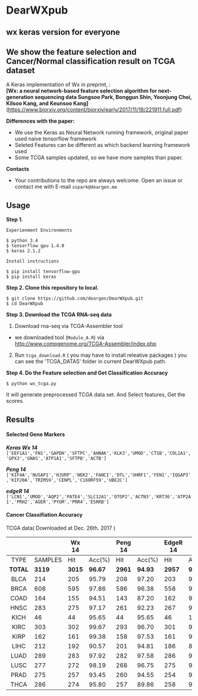 # DearWXpub
## wx keras version for everyone
## We show the feature selection and Cancer/Normal classification result on TCGA dataset

A Keras implementation of Wx in preprint, :   
**[Wx: a neural network-based feature selection algorithm for next-generation sequencing data Sungsoo Park, Bonggun Shin, Yoonjung Choi, Kilsoo Kang, and Keunsoo Kang]**
(https://www.biorxiv.org/content/biorxiv/early/2017/11/18/221911.full.pdf)   

 
**Differences with the paper:**   
- We use the Keras as Neural Network running framework, original paper used naive tensorflow framework
- Seleted Features can be different as which backend learning framework used
- Some TCGA samples updated, so we have more samples than paper.

**Contacts**
- Your contributions to the repo are always welcome. 
Open an issue or contact me with E-mail `sspark@deargen.me`


## Usage

**Step 1.**
```
Experienment Environments

$ python 3.4
$ tensorflow gpu 1.4.0
$ keras 2.1.2
```

```
Install instructions

$ pip install tensorflow-gpu
$ pip install keras
```

**Step 2. Clone this repository to local.**
```
$ git clone https://github.com/deargen/DearWXpub.git
$ cd DearWXpub
```


**Step 3. Download the TCGA RNA-seq data**

1. Download rna-seq via TCGA-Assembler tool

  - we downloaded tool (`Module_A.R`) via  http://www.compgenome.org/TCGA-Assembler/index.php
  
2. Run `tcga_download.R`
  ( you may have to install releative packages )
  you can see the 'TCGA_DATAS' folder in current DearWXpub path.
 

**Step 4. Do the Feature selection and Get Classification Accuracy**

```
$ python wx_tcga.py
```
It will generate preprocessed TCGA data set. And Select features, Get the scores.


## Results

#### Selected Gene Markers
***Keras Wx 14***
`['EEF1A1','FN1','GAPDH','SFTPC','AHNAK','KLK3','UMOD','CTSB','COL1A1','GPX3','GNAS','ATP1A1','SFTPB','ACTB']`

***Peng 14***
`['KIF4A','NUSAP1','HJURP','NEK2','FANCI','DTL','UHRF1','FEN1','IQGAP3','KIF20A','TRIM59','CENPL','C16ORF59','UBE2C']`

***edgeR 14***
`['LCN1','UMOD','AQP2','PATE4','SLC12A1','OTOP2','ACTN3','KRT36','ATP2A1','PRH2','AGER','PYGM','PRR4','ESRRB']`

#### Cancer Classifiation Accuracy
TCGA data( Downloaded at Dec. 26th. 2017 )

|       |         | Wx 14  |       | Peng 14 |       | EdgeR 14 |        |
|:-----:|---------|--------|-------|---------|-------|----------|--------|
| TYPE  | SAMPLES | Hit    | Acc(%)| Hit     | Acc(%)| Hit      | Acc(%) |
| **TOTAL** | **3119** | **3015** | **96.67** | **2961** | **94.93** | **2957** | **94.81** |
| BLCA  | 214     | 205    | 95.79 | 208     | 97.20 | 203      | 94.86  |
| BRCA  | 608     | 595    | 97.86 | 586     | 96.38 | 558      | 91.78  |
| COAD  | 164     | 155    | 94.51 | 143     | 87.20 | 162      | 98.78  |
| HNSC  | 283     | 275    | 97.17 | 261     | 92.23 | 267      | 94.35  |
| KICH  | 46      | 44     | 95.65 | 44      | 95.65 | 46       | 100.00 |
| KIRC  | 303     | 302    | 99.67 | 293     | 96.70 | 301      | 99.34  |
| KIRP  | 162     | 161    | 99.38 | 158     | 97.53 | 161      | 99.38  |
| LIHC  | 212     | 192    | 90.57 | 201     | 94.81 | 186      | 87.74  |
| LUAD  | 289     | 283    | 97.92 | 282     | 97.58 | 286      | 98.96  |
| LUSC  | 277     | 272    | 98.19 | 268     | 96.75 | 275      | 99.28  |
| PRAD  | 275     | 257    | 93.45 | 260     | 94.55 | 254      | 92.36  |
| THCA  | 286     | 274    | 95.80 | 257     | 89.86 | 258      | 90.21  |
